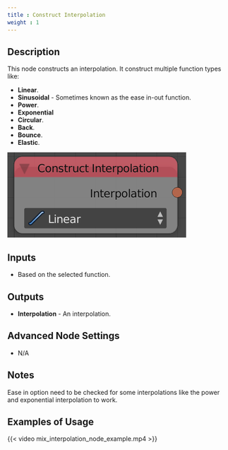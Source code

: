 ```yaml
---
title : Construct Interpolation
weight : 1
---
```


## Description

This node constructs an interpolation. It construct multiple function
types like:

  - **Linear**.
  - **Sinusoidal** - Sometimes known as the ease in-out function.
  - **Power**.
  - **Exponential**
  - **Circular**.
  - **Back**.
  - **Bounce**.
  - **Elastic**.

![image](construct_interpolation_node.png)

## Inputs

  - Based on the selected function.

## Outputs

  - **Interpolation** - An interpolation.

## Advanced Node Settings

  - N/A

## Notes

Ease in option need to be checked for some interpolations like the power
and exponential interpolation to work.

## Examples of Usage

{{< video mix_interpolation_node_example.mp4 >}}

